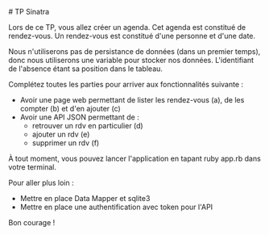 # TP Sinatra

Lors de ce TP, vous allez créer un agenda.
Cet agenda est constitué de rendez-vous. Un rendez-vous est constitué d'une personne et d'une date.

Nous n'utiliserons pas de persistance de données (dans un premier temps), donc nous utiliserons une variable pour stocker nos données. L'identifiant de l'absence étant sa position dans le tableau.

Complétez toutes les parties pour arriver aux fonctionnalités suivante :

* Avoir une page web permettant de lister les rendez-vous (a), de les compter (b) et d'en ajouter (c)
* Avoir une API JSON permettant de :
  * retrouver un rdv en particulier (d)
  * ajouter un rdv (e)
  * supprimer un rdv (f)

À tout moment, vous pouvez lancer l'application en tapant ruby app.rb dans votre terminal.

Pour aller plus loin :
* Mettre en place Data Mapper et sqlite3
* Mettre en place une authentification avec token pour l'API

Bon courage !